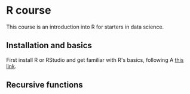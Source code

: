 # R course
This course is an introduction into R for starters in data science.

## Installation and basics
First install R or RStudio and get familiar with R's basics, following
A [this link](https://cran.r-project.org/doc/contrib/Torfs+Brauer-Short-R-Intro.pdf "Get to know the basics").

## Recursive functions
